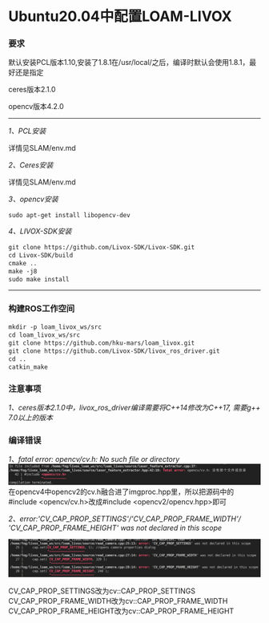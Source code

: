 # Ubuntu20.04中配置LOAM-LIVOX

### 要求

默认安装PCL版本1.10,安装了1.8.1在/usr/local/之后，编译时默认会使用1.8.1，最好还是指定

ceres版本2.1.0

opencv版本4.2.0

---

*1、PCL安装*

详情见SLAM/env.md

*2、Ceres安装*

详情见SLAM/env.md

*3、opencv安装*

```
sudo apt-get install libopencv-dev
```

*4、LIVOX-SDK安装*

```
git clone https://github.com/Livox-SDK/Livox-SDK.git
cd Livox-SDK/build
cmake ..
make -j8
sudo make install
```

---

### 构建ROS工作空间
```
mkdir -p loam_livox_ws/src
cd loam_livox_ws/src
git clone https://github.com/hku-mars/loam_livox.git
git clone https://github.com/Livox-SDK/livox_ros_driver.git
cd ..
catkin_make
```

### 注意事项

*1、ceres版本2.1.0中，livox_ros_driver编译需要将C++14修改为C++17,
需要g++ 7.0以上的版本*

### 编译错误

*1、fatal error: opencv/cv.h: No such file or directory*
![Alt text](4cc7a995f84203292d4921b843d6777.png)
在opencv4中opencv2的cv.h融合进了imgproc.hpp里，所以把源码中的#include <opencv/cv.h>改成#include <opencv2/opencv.hpp>即可

*2、error:'CV_CAP_PROP_SETTINGS'/'CV_CAP_PROP_FRAME_WIDTH'/ 
'CV_CAP_PROP_FRAME_HEIGHT' was not declared in this scope*

![Alt text](00b2d148d4f98b238626d5c73360f20.png)

CV_CAP_PROP_SETTINGS改为cv::CAP_PROP_SETTINGS
CV_CAP_PROP_FRAME_WIDTH改为cv::CAP_PROP_FRAME_WIDTH
CV_CAP_PROP_FRAME_HEIGHT改为cv::CAP_PROP_FRAME_HEIGHT